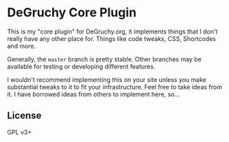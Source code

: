 # DeGruchy Core Plugin

This is my "core plugin" for DeGruchy.org, it implements things that I don't really have any other place for. Things like code tweaks, CSS, Shortcodes and more.

Generally, the `master` branch is pretty stable. Other branches may be available for testing or developing different features.

I wouldn't recommend implementing this on your site unless you make substantial tweaks to it to fit your infrastructure. Feel free to take ideas from it. I have borrowed ideas from others to implement here, so...

## License

GPL v3+

